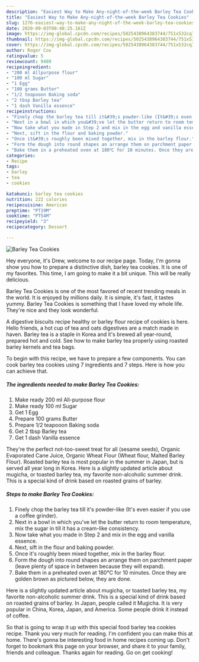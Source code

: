 ```yaml
---
description: "Easiest Way to Make Any-night-of-the-week Barley Tea Cookies"
title: "Easiest Way to Make Any-night-of-the-week Barley Tea Cookies"
slug: 1276-easiest-way-to-make-any-night-of-the-week-barley-tea-cookies
date: 2020-09-03T00:48:25.161Z
image: https://img-global.cpcdn.com/recipes/5025438964383744/751x532cq70/barley-tea-cookies-recipe-main-photo.jpg
thumbnail: https://img-global.cpcdn.com/recipes/5025438964383744/751x532cq70/barley-tea-cookies-recipe-main-photo.jpg
cover: https://img-global.cpcdn.com/recipes/5025438964383744/751x532cq70/barley-tea-cookies-recipe-main-photo.jpg
author: Roger Cox
ratingvalue: 5
reviewcount: 9489
recipeingredient:
- "200 ml Allpurpose flour"
- "100 ml Sugar"
- "1 Egg"
- "100 grams Butter"
- "1/2 teapooon Baking soda"
- "2 tbsp Barley tea"
- "1 dash Vanilla essence"
recipeinstructions:
- "Finely chop the barley tea till it&#39;s powder-like (It&#39;s even easier if you use a coffee grinder)."
- "Next in a bowl in which you&#39;ve let the butter return to room temperature, mix the sugar in till it has a cream-like consistency."
- "Now take what you made in Step 2 and mix in the egg and vanilla essence."
- "Next, sift in the flour and baking powder."
- "Once it&#39;s roughly been mixed together, mix in the barley flour."
- "Form the dough into round shapes an arrange them on parchment paper (leave plenty of space in between because they will expand)."
- "Bake them in a preheated oven at 180℃ for 10 minutes. Once they are golden brown as pictured below, they are done."
categories:
- Recipe
tags:
- barley
- tea
- cookies

katakunci: barley tea cookies 
nutrition: 222 calories
recipecuisine: American
preptime: "PT19M"
cooktime: "PT54M"
recipeyield: "3"
recipecategory: Dessert

---
```



![Barley Tea Cookies](https://img-global.cpcdn.com/recipes/5025438964383744/751x532cq70/barley-tea-cookies-recipe-main-photo.jpg)

Hey everyone, it's Drew, welcome to our recipe page. Today, I'm gonna show you how to prepare a distinctive dish, barley tea cookies. It is one of my favorites. This time, I am going to make it a bit unique. This will be really delicious.

Barley Tea Cookies is one of the most favored of recent trending meals in the world. It is enjoyed by millions daily. It is simple, it's fast, it tastes yummy. Barley Tea Cookies is something that I have loved my whole life. They're nice and they look wonderful.

A digestive biscuits recipe healthy or barley flour recipe of cookies is here. Hello friends, a hot cup of tea and oats digestives are a match made in haven. Barley tea is a staple in Korea and it&#39;s brewed all year-round, prepared hot and cold. See how to make barley tea properly using roasted barley kernels and tea bags.


To begin with this recipe, we have to prepare a few components. You can cook barley tea cookies using 7 ingredients and 7 steps. Here is how you can achieve that.

<!--inarticleads1-->

##### The ingredients needed to make Barley Tea Cookies:

1. Make ready 200 ml All-purpose flour
1. Make ready 100 ml Sugar
1. Get 1 Egg
1. Prepare 100 grams Butter
1. Prepare 1/2 teapooon Baking soda
1. Get 2 tbsp Barley tea
1. Get 1 dash Vanilla essence


They&#39;re the perfect not-too-sweet treat for all (sesame seeds), Organic Evaporated Cane Juice, Organic Wheat Flour (Wheat flour, Malted Barley Flour). Roasted barley tea is most popular in the summer in Japan, but is served all year long in Korea. Here is a slightly updated article about mugicha, or toasted barley tea, my favorite non-alcoholic summer drink. This is a special kind of drink based on roasted grains of barley. 

<!--inarticleads2-->

##### Steps to make Barley Tea Cookies:

1. Finely chop the barley tea till it&#39;s powder-like (It&#39;s even easier if you use a coffee grinder).
1. Next in a bowl in which you&#39;ve let the butter return to room temperature, mix the sugar in till it has a cream-like consistency.
1. Now take what you made in Step 2 and mix in the egg and vanilla essence.
1. Next, sift in the flour and baking powder.
1. Once it&#39;s roughly been mixed together, mix in the barley flour.
1. Form the dough into round shapes an arrange them on parchment paper (leave plenty of space in between because they will expand).
1. Bake them in a preheated oven at 180℃ for 10 minutes. Once they are golden brown as pictured below, they are done.


Here is a slightly updated article about mugicha, or toasted barley tea, my favorite non-alcoholic summer drink. This is a special kind of drink based on roasted grains of barley. In Japan, people called it Mugicha. It is very popular in China, Korea, Japan, and America. Some people drink it instead of coffee. 

So that is going to wrap it up with this special food barley tea cookies recipe. Thank you very much for reading. I'm confident you can make this at home. There's gonna be interesting food in home recipes coming up. Don't forget to bookmark this page on your browser, and share it to your family, friends and colleague. Thanks again for reading. Go on get cooking!

